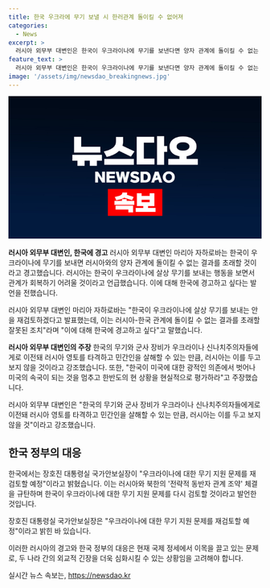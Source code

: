 ```yaml
---
title: 한국 우크라에 무기 보낼 시 한러관계 돌이킬 수 없어져
categories:
  - News
excerpt: >
  러시아 외무부 대변인은 한국이 우크라이나에 무기를 보낸다면 양자 관계에 돌이킬 수 없는 결과를 초래할 것이라고 경고했다. 이에 대해 한국 정부는 러시아와 북한의 전략적 동반자 관계 조약을 규탄하며 무기 지원 문제를 재검토할 예정이라고 밝혀, 양국 간 긴장 상황이 대두되고 있다. 이에 더해, 러시아 외무부 대변인은 한국이 미국에 대한 광적인 의존에서 벗어나 미국의 속국이 되는 것을 멈추고 한반도 현 상황을 현실적으로 평가해야 한다고 주장했다.
feature_text: >
  러시아 외무부 대변인은 한국이 우크라이나에 무기를 보낸다면 양자 관계에 돌이킬 수 없는 결과를 초래할 것이라고 경고했다. 이에 대해 한국 정부는 러시아와 북한의 전략적 동반자 관계 조약을 규탄하며 무기 지원 문제를 재검토할 예정이라고 밝혀, 양국 간 긴장 상황이 대두되고 있다. 이에 더해, 러시아 외무부 대변인은 한국이 미국에 대한 광적인 의존에서 벗어나 미국의 속국이 되는 것을 멈추고 한반도 현 상황을 현실적으로 평가해야 한다고 주장했다.
image: '/assets/img/newsdao_breakingnews.jpg'
---
```


<p><img src="/assets/img/newsdao_breakingnews.jpg" alt="implanttips 속보" /></p>

<p><b>러시아 외무부 대변인, 한국에 경고</b>
러시아 외무부 대변인 마리아 자하로바는 한국이 우크라이나에 무기를 보내면 러시아와의 양자 관계에 돌이킬 수 없는 결과를 초래할 것이라고 경고했습니다. 러시아는 한국이 우크라이나에 살상 무기를 보내는 행동을 보면서 관계가 회복하기 어려울 것이라고 언급했습니다. 이에 대해 한국에 경고하고 싶다는 발언을 전했습니다.</p>

<p data-ke-size="size16">러시아 외무부 대변인 마리아 자하로바는 "한국이 우크라이나에 살상 무기를 보내는 안을 재검토하겠다고 발표했는데, 이는 러시아-한국 관계에 돌이킬 수 없는 결과를 초래할 잘못된 조치"라며 "이에 대해 한국에 경고하고 싶다"고 말했습니다.</p>

<p><b>러시아 외무부 대변인의 주장</b>
한국의 무기와 군사 장비가 우크라이나 신나치주의자들에게로 이전돼 러시아 영토를 타격하고 민간인을 살해할 수 있는 만큼, 러시아는 이를 두고 보지 않을 것이라고 강조했습니다. 또한, "한국이 미국에 대한 광적인 의존에서 벗어나 미국의 속국이 되는 것을 멈추고 한반도의 현 상황을 현실적으로 평가하라"고 주장했습니다.</p>

<p data-ke-size="size16">러시아 외무부 대변인은 "한국의 무기와 군사 장비가 우크라이나 신나치주의자들에게로 이전돼 러시아 영토를 타격하고 민간인을 살해할 수 있는 만큼, 러시아는 이를 두고 보지 않을 것"이라고 강조했습니다.</p>

<h2 data-ke-size="size26">한국 정부의 대응</h2>

<p>한국에서는 장호진 대통령실 국가안보실장이 "우크라이나에 대한 무기 지원 문제를 재검토할 예정"이라고 밝혔습니다. 이는 러시아와 북한의 '전략적 동반자 관계 조약' 체결을 규탄하며 한국이 우크라이나에 대한 무기 지원 문제를 다시 검토할 것이라고 발언한 것입니다.</p>

<p data-ke-size="size16">장호진 대통령실 국가안보실장은 "우크라이나에 대한 무기 지원 문제를 재검토할 예정"이라고 밝힌 바 있습니다.</p>

<p>이러한 러시아의 경고와 한국 정부의 대응은 현재 국제 정세에서 이목을 끌고 있는 문제로, 두 나라 간의 외교적 긴장을 더욱 심화시킬 수 있는 상황임을 고려해야 합니다.</p>
실시간 뉴스 속보는, <a href="https://newsdao.kr" rel="dofollow">https://newsdao.kr</a>


